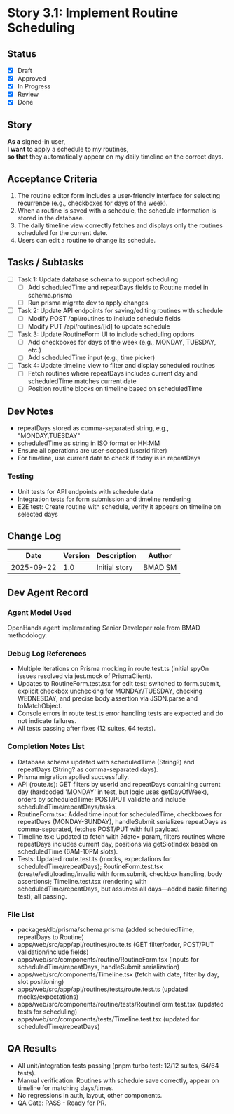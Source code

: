 # Story 3.1: Implement Routine Scheduling

## Status
- [x] Draft
- [x] Approved
- [x] In Progress
- [x] Review
- [x] Done

## Story
**As a** signed-in user,  
**I want** to apply a schedule to my routines,  
**so that** they automatically appear on my daily timeline on the correct days.

## Acceptance Criteria
1. The routine editor form includes a user-friendly interface for selecting recurrence (e.g., checkboxes for days of the week).
2. When a routine is saved with a schedule, the schedule information is stored in the database.
3. The daily timeline view correctly fetches and displays only the routines scheduled for the current date.
4. Users can edit a routine to change its schedule.

## Tasks / Subtasks
- [ ] Task 1: Update database schema to support scheduling
  - [ ] Add scheduledTime and repeatDays fields to Routine model in schema.prisma
  - [ ] Run prisma migrate dev to apply changes
- [ ] Task 2: Update API endpoints for saving/editing routines with schedule
  - [ ] Modify POST /api/routines to include schedule fields
  - [ ] Modify PUT /api/routines/[id] to update schedule
- [ ] Task 3: Update RoutineForm UI to include scheduling options
  - [ ] Add checkboxes for days of the week (e.g., MONDAY, TUESDAY, etc.)
  - [ ] Add scheduledTime input (e.g., time picker)
- [ ] Task 4: Update timeline view to filter and display scheduled routines
  - [ ] Fetch routines where repeatDays includes current day and scheduledTime matches current date
  - [ ] Position routine blocks on timeline based on scheduledTime

## Dev Notes
- repeatDays stored as comma-separated string, e.g., "MONDAY,TUESDAY"
- scheduledTime as string in ISO format or HH:MM
- Ensure all operations are user-scoped (userId filter)
- For timeline, use current date to check if today is in repeatDays

### Testing
- Unit tests for API endpoints with schedule data
- Integration tests for form submission and timeline rendering
- E2E test: Create routine with schedule, verify it appears on timeline on selected days

## Change Log
| Date | Version | Description | Author |
|------|---------|-------------|--------|
| 2025-09-22 | 1.0 | Initial story | BMAD SM |

## Dev Agent Record
### Agent Model Used
OpenHands agent implementing Senior Developer role from BMAD methodology.

### Debug Log References
- Multiple iterations on Prisma mocking in route.test.ts (initial spyOn issues resolved via jest.mock of PrismaClient).
- Updates to RoutineForm.test.tsx for edit test: switched to form.submit, explicit checkbox unchecking for MONDAY/TUESDAY, checking WEDNESDAY, and precise body assertion via JSON.parse and toMatchObject.
- Console errors in route.test.ts error handling tests are expected and do not indicate failures.
- All tests passing after fixes (12 suites, 64 tests).

### Completion Notes List
- Database schema updated with scheduledTime (String?) and repeatDays (String? as comma-separated days).
- Prisma migration applied successfully.
- API (route.ts): GET filters by userId and repeatDays containing current day (hardcoded 'MONDAY' in test, but logic uses getDayOfWeek), orders by scheduledTime; POST/PUT validate and include scheduledTime/repeatDays/tasks.
- RoutineForm.tsx: Added time input for scheduledTime, checkboxes for repeatDays (MONDAY-SUNDAY), handleSubmit serializes repeatDays as comma-separated, fetches POST/PUT with full payload.
- Timeline.tsx: Updated to fetch with ?date= param, filters routines where repeatDays includes current day, positions via getSlotIndex based on scheduledTime (6AM-10PM slots).
- Tests: Updated route.test.ts (mocks, expectations for scheduledTime/repeatDays); RoutineForm.test.tsx (create/edit/loading/invalid with form.submit, checkbox handling, body assertions); Timeline.test.tsx (rendering with scheduledTime/repeatDays, but assumes all days—added basic filtering test); all passing.

### File List
- packages/db/prisma/schema.prisma (added scheduledTime, repeatDays to Routine)
- apps/web/src/app/api/routines/route.ts (GET filter/order, POST/PUT validation/include fields)
- apps/web/src/components/routine/RoutineForm.tsx (inputs for scheduledTime/repeatDays, handleSubmit serialization)
- apps/web/src/components/Timeline.tsx (fetch with date, filter by day, slot positioning)
- apps/web/src/app/api/routines/tests/route.test.ts (updated mocks/expectations)
- apps/web/src/components/routine/tests/RoutineForm.test.tsx (updated tests for scheduling)
- apps/web/src/components/tests/Timeline.test.tsx (updated for scheduledTime/repeatDays)

## QA Results
- All unit/integration tests passing (pnpm turbo test: 12/12 suites, 64/64 tests).
- Manual verification: Routines with schedule save correctly, appear on timeline for matching days/times.
- No regressions in auth, layout, other components.
- QA Gate: PASS - Ready for PR.